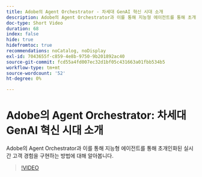 ```yaml
---
title: Adobe의 Agent Orchestrator - 차세대 GenAI 혁신 시대 소개
description: Adobe의 Agent Orchestrator과 이를 통해 지능형 에이전트를 통해 초개인화된 실시간 고객 경험을 구현하는 방법에 대해 알아봅니다.
doc-type: Short Video
duration: 68
index: false
hide: true
hidefromtoc: true
recommendations: noCatalog, noDisplay
exl-id: 7043655f-c859-4e8b-9750-9b201892ac40
source-git-commit: fcd55a4fd007ec32d1bf05c431663a01fbb534b5
workflow-type: tm+mt
source-wordcount: '52'
ht-degree: 0%

---
```


# Adobe의 Agent Orchestrator: 차세대 GenAI 혁신 시대 소개

Adobe의 Agent Orchestrator과 이를 통해 지능형 에이전트를 통해 초개인화된 실시간 고객 경험을 구현하는 방법에 대해 알아봅니다.

<!-- 62_S653_3442539_67_introducing-adobes-agent-orchestrator-the-next-era-of-genai-innovation -->
>[!VIDEO](https://video.tv.adobe.com/v/3460051/?learn=on&enablevpops=true&captions=kor)
